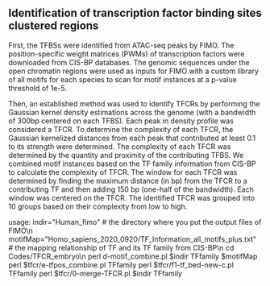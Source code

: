 ## Identification of transcription factor binding sites clustered regions

First, the TFBSs were identified from ATAC-seq peaks by FIMO. The position-specific weight matrices (PWMs) of transcription factors were downloaded from CIS-BP databases. The genomic sequences under the open chromatin regions were used as inputs for FIMO with a custom library of all motifs for each species to scan for motif instances at a p-value threshold of 1e-5. 

Then, an established method was used to identify TFCRs by performing the Gaussian kernel density estimations across the genome (with a bandwidth of 300bp centered on each TFBS). Each peak in density profile was considered a TFCR. To determine the complexity of each TFCR, the Gaussian kernelized distances from each peak that contributed at least 0.1 to its strength were determined. The complexity of each TFCR was determined by the quantity and proximity of the contributing TFBS. We combined motif instances based on the TF family information from CIS-BP to calculate the complexity of TFCR. The window for each TFCR was determined by finding the maximum distance (in bp) from the TFCR to a contributing TF and then adding 150 bp (one-half of the bandwidth). Each window was centered on the TFCR. The identified TFCR was grouped into 10 groups based on their complexity from low to high. 

usage:
indir="Human_fimo" # the directory where you put the output files of FIMO\n
motifMap="Homo_sapiens_2020_0920/TF_Information_all_motifs_plus.txt" # the mapping relationship of TF and its TF family from CIS-BP\n
cd Codes/TFCR_embryo\n
perl d-motif_combine.pl $indir TFfamily $motifMap
perl $tfcr/e-tfpos_combine.pl TFfamily
perl $tfcr/f1-tf_bed-new-c.pl TFfamily
perl $tfcr/0-merge-TFCR.pl $indir TFfamily
